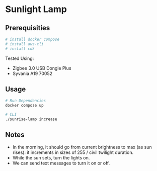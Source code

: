 # Sunlight Lamp

## Prerequisities

```bash
# install docker compose
# install aws-cli
# install cdk
```

Tested Using:
- Zigbee 3.0 USB Dongle Plus
- Syvania A19 70052

## Usage

```bash
# Run Dependencies
docker compose up

# CLI
./sunrise-lamp increase
```

## Notes

- In the morning, it should go from current brightness to max (as sun rises): it increments in sizes of 255 / civil twilight duration.
- While the sun sets, turn the lights on.
- We can send text messages to turn it on or off.

